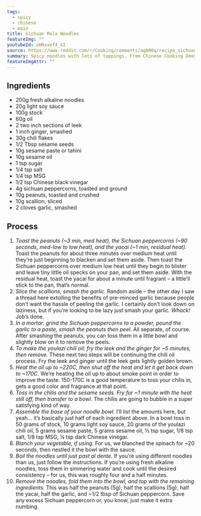 ```yaml
---
tags:
  - spicy
  - chinese
  - main
title: Sichuan Mala Noodles
featureImg: ""
youtubeId: oHRxxef4_kI
source: https://www.reddit.com/r/Cooking/comments/ag800q/recipe_sichuan_mala_noodles_%E9%87%8D%E5%BA%86%E9%BA%BB%E8%BE%A3%E5%B0%8F%E9%9D%A2/
summary: Spicy noodles with lots of toppings. From Chinese Cooking Demystified.
featureImgAttr: ""
---
```


## Ingredients

- 200g fresh alkaline noodles
- 20g light soy sauce
- 100g stock
- 60g oil
- 2 two inch sections of leek
- 1 inch ginger, smashed
- 30g chili flakes
- 1/2 Tbsp sesame seeds
- 10g sesame paste or tahini
- 10g sesame oil
- 1 tsp sugar
- 1/4 tsp salt
- 1/4 tsp MSG
- 1/2 tsp Chinese black vinegar
- 4g sichuan peppercorns, toasted and ground
- 10g peanuts, toasted and crushed
- 10g scallion, sliced
- 2 cloves garlic, smashed

## Process

1.  _Toast the peanuts (\~3 min, med heat), the Sichuan peppercorns (\~90 seconds, med-low to low heat), and the yacai (\~1 min, residual heat)._ Toast the peanuts for about three minutes over medium heat until they’re just beginning to blacken and set them aside. Then toast the Sichuan peppercorns over medium low heat until they begin to blister and leave tiny little oil specks on your pan, and set them aside. With the residual heat, toast the yacai for about a minute until fragrant – a little’ll stick to the pan, that’s normal.
2.  _Slice the scallions, smash the garlic._ Random aside – the other day I saw a thread here extolling the benefits of pre-minced garlic because people don’t want the hassle of peeling the garlic. I certainly don’t look down on laziness, but if you’re looking to be lazy just smash your garlic. _Whack!_ Job’s done.
3.  _In a mortar: grind the Sichuan peppercorns to a powder, pound the garlic to a paste, smash the peanuts then peel._ All separate, of course. After smashing the peanuts, you can toss them in a little bowl and slightly blow on it to remove the peels.
4.  _To make the youlazi chili oil: fry the leek and the ginger for \~5 minutes, then remove._ These next two steps will be continuing the chili oil process. Fry the leek and ginger until the leek gets lightly golden brown.
5.  _Heat the oil up to \~220C, then shut off the heat and let it get back down to \~170C._ We’re heating the oil up to about smoke point in order to improve the taste. 150-170C is a good temperature to toss your chilis in, gets a good color and fragrance at that point.
6.  _Toss in the chilis and the sesame seeds. Fry for \~1 minute with the heat still off, then transfer to a bowl._ The chilis are going to bubble in a super satisfying kind of way.
7.  _Assemble the base of your noodle bowl._ I’ll list the amounts here, but yeah… it’s basically just half of each ingredient above. In a bowl toss in 50 grams of stock, 10 grams light soy sauce, 20 grams of the youlazi chili oil, 5 grams sesame paste, 5 grams sesame oil, ½ tsp sugar, 1/8 tsp salt, 1/8 tsp MSG, ¼ tsp dark Chinese vinegar.
8.  _Blanch your vegetable, if using._ For us, we blanched the spinach for \~20 seconds, then nestled it the bowl with the sauce.
9.  _Boil the noodles until just past al dente._ If you’re using different noodles than us, just follow the instructions. If you’re using fresh alkaline noodles, toss them in simmering water and cook until the desired consistency – for us, this was roughly four and a half minutes.
10. _Remove the noodles, fold them into the bowl, and top with the remaining ingredients._ This was half the peanuts (5g), half the scallions (5g), half the yacai, half the garlic, and \~1/2 tbsp of Sichuan peppercorn. Save any excess Sichuan peppercorn or, you know, just make it extra numbing.
